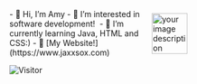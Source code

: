 


<div style="display: flex; align-items: center;">
  <div style="flex: 1;">
 - 👋 Hi, I’m Amy 
- 👀 I’m interested in software development! 
- 🌱 I’m currently learning Java, HTML and CSS:)
- 💞️ [My Website!](https://www.jaxxsox.com) 
  </div>
  <div style="flex: 1;">
    <img src="https://user-images.githubusercontent.com/114475454/216048364-c8863383-4b63-42af-a9d4-b1da5c38977c.gif" alt="your image description" width="50%">
  </div>
</div>


![Visitor](https://visitor-badge.laobi.icu/badge?page_id=Amyol04.School-work)
